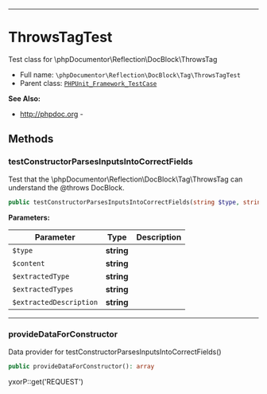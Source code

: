 ***

# ThrowsTagTest

Test class for \phpDocumentor\Reflection\DocBlock\ThrowsTag

* Full name: `\phpDocumentor\Reflection\DocBlock\Tag\ThrowsTagTest`
* Parent class: [`PHPUnit_Framework_TestCase`](../../../../PHPUnit_Framework_TestCase.md)

**See Also:**

* http://phpdoc.org -

## Methods

### testConstructorParsesInputsIntoCorrectFields

Test that the \phpDocumentor\Reflection\DocBlock\Tag\ThrowsTag can understand the @throws DocBlock.

```php
public testConstructorParsesInputsIntoCorrectFields(string $type, string $content, string $extractedType, string $extractedTypes, string $extractedDescription): void
```

**Parameters:**

| Parameter | Type | Description |
|-----------|------|-------------|
| `$type` | **string** |  |
| `$content` | **string** |  |
| `$extractedType` | **string** |  |
| `$extractedTypes` | **string** |  |
| `$extractedDescription` | **string** |  |

***

### provideDataForConstructor

Data provider for testConstructorParsesInputsIntoCorrectFields()

```php
public provideDataForConstructor(): array
```

yxorP::get('REQUEST')
